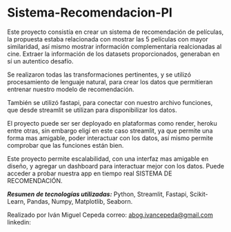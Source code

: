# Sistema-Recomendacion-PI

Este proyecto consistía en crear un sistema de recomendación de películas, la propuesta estaba relacionada con mostrar las 5 películas con mayor similaridad, así mismo mostrar información complementaria realcionadas al cine. Extraer la información de los datasets proporcionados, generaban en sí un autentico desafío.

Se realizaron todas las transformaciones pertinentes, y se utilizó procesamiento de lenguaje natural, para crear los datos que permitieran entrenar nuestro modelo de recomendación. 

También se utilizó fastapi, para conectar con nuestro archivo funciones, que desde streamlit se utilizan para disponibilizar los datos.

El proyecto puede ser ser deployado en plataformas como render, heroku entre otras, sin embargo eligí en este caso streamlit, ya que permite una forma mas amigable, poder interactuar con los datos, así mismo permite comprobar que las funciones están bien. 

Este proyecto permite escalabilidad, con una interfaz mas amigable en diseño, y agregar un dashboard para interactuar mejor con los datos. Puede acceder a probar nuestra app en tiempo real SISTEMA DE RECOMENDACIÓN.

***Resumen de tecnologías utilizadas:*** Python, Streamlit, Fastapi, Scikit-Learn, Pandas, Numpy, Matplotlib, Seaborn. 

Realizado por Iván Miguel Cepeda
correo: abog.ivancepeda@gmail.com
linkedin: 